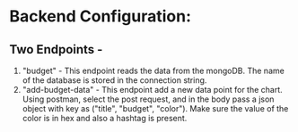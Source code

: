 # Backend Configuration:
## Two Endpoints - 
1. "budget" - This endpoint reads the data from the mongoDB. The name of the database is stored in the connection string.
2. "add-budget-data" - This endpoint add a new data point for the chart. Using postman, select the post request, and in the body pass a json object with key as ("title", "budget", "color"). Make sure the value of the color is in hex and also a hashtag is present.
